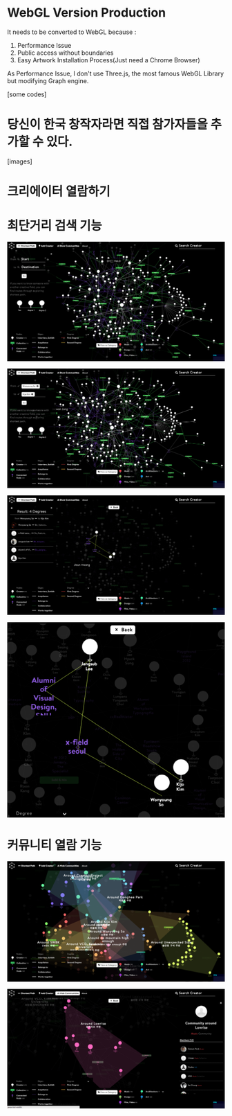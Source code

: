 # WebGL Version Production

It needs to be converted to WebGL because : 

1. Performance Issue
2. Public access without boundaries
3. Easy Artwork Installation Process(Just need a Chrome Browser)

As Performance Issue, I don't use Three.js, the most famous WebGL Library but 
modifying Graph engine. 

[some codes]

# 당신이 한국 창작자라면 직접 참가자들을 추가할 수 있다.

[images]

# 크리에이터 열람하기 



# 최단거리 검색 기능 

![WebGL Connection 01](../project_images/04_webgl_production/connection_01.png?raw=true "WebGL Connection 01")

![WebGL Connection 02](../project_images/04_webgl_production/connection_02.png?raw=true "WebGL Connection 02")

![WebGL Connection 03](../project_images/04_webgl_production/connection_03.png?raw=true "WebGL Connection 03")

![WebGL Connection 04](../project_images/04_webgl_production/connection_04.png?raw=true "WebGL Connection 04")



# 커뮤니티 열람 기능 

![WebGL Community 01](../project_images/04_webgl_production/community_01.png?raw=true "WebGL Community 01")

![WebGL Community 02](../project_images/04_webgl_production/community_02.png?raw=true "WebGL Community 02")


